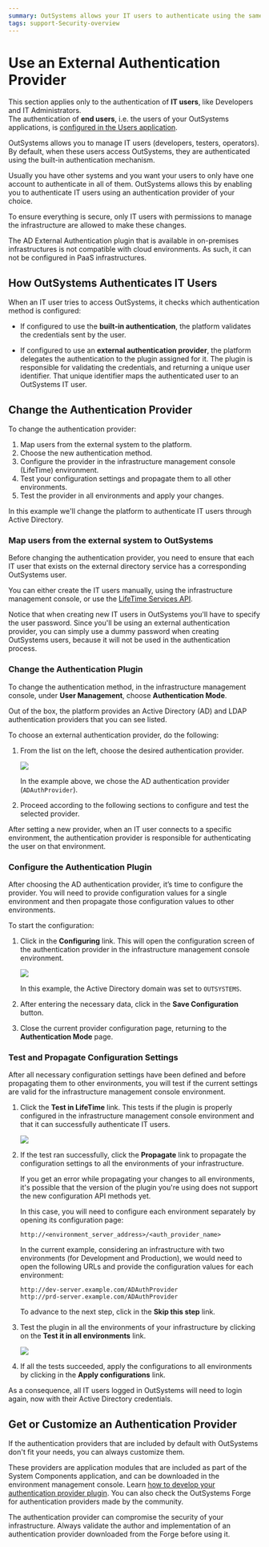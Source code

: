 ```yaml
---
summary: OutSystems allows your IT users to authenticate using the same account they use in other corporate systems.
tags: support-Security-overview
---
```


# Use an External Authentication Provider

<div class="info" markdown="1">

This section applies only to the authentication of **IT users**, like Developers and IT Administrators.  
The authentication of **end users**, i.e. the users of your OutSystems applications, is [configured in the Users application](../../develop/security/end-user-manage/end-user-authentication/intro.md).  

</div>

OutSystems allows you to manage IT users (developers, testers, operators). By default, when these users access OutSystems, they are authenticated using the built-in authentication mechanism. 

Usually you have other systems and you want your users to only have one account to authenticate in all of them. OutSystems allows this by enabling you to authenticate IT users using an authentication provider of your choice.

To ensure everything is secure, only IT users with permissions to manage the infrastructure are allowed to make these changes.

<div class="info" markdown="1">
 The AD External Authentication plugin that is available in on-premises infrastructures is not compatible with cloud environments. As such, it can not be configured in PaaS infrastructures.
</div>

## How OutSystems Authenticates IT Users

When an IT user tries to access OutSystems, it checks which authentication method is configured:

* If configured to use the **built-in authentication**, the platform validates the credentials sent by the user.

* If configured to use an **external authentication provider**, the platform delegates the authentication to the plugin assigned for it. The plugin is responsible for validating the credentials, and returning a unique user identifier. That unique identifier maps the authenticated user to an OutSystems IT user.


## Change the Authentication Provider

To change the authentication provider:

1. Map users from the external system to the platform.
1. Choose the new authentication method.
1. Configure the provider in the infrastructure management console (LifeTime) environment.
1. Test your configuration settings and propagate them to all other environments.
1. Test the provider in all environments and apply your changes.

In this example we'll change the platform to authenticate IT users through Active Directory.

### Map users from the external system to OutSystems 

Before changing the authentication provider, you need to ensure that each IT user that exists on the external directory service has a corresponding OutSystems user.

You can either create the IT users manually, using the infrastructure management console, or use the [LifeTime Services API](../../ref/apis/auto/lifetime-services-api.final.md).

Notice that when creating new IT users in OutSystems you'll have to specify the user password. Since you'll be using an external authentication provider, you can simply use a dummy password when creating OutSystems users, because it will not be used in the authentication process.


### Change the Authentication Plugin

To change the authentication method, in the infrastructure management console, under **User Management**, choose **Authentication Mode**. 

Out of the box, the platform provides an Active Directory (AD) and LDAP authentication providers that you can see listed. 

To choose an external authentication provider, do the following:

1. From the list on the left, choose the desired authentication provider.

    ![](images/use-an-external-authentication-provider-1.png)

    In the example above, we chose the AD authentication provider (`ADAuthProvider`).

1. Proceed according to the following sections to configure and test the selected provider.

After setting a new provider, when an IT user connects to a specific environment, the  authentication provider is responsible for authenticating the user on that environment.


### Configure the Authentication Plugin

After choosing the AD authentication provider, it’s time to configure the provider. You will need to provide configuration values for a single environment and then propagate those configuration values to other environments. 

To start the configuration: 

1. Click in the **Configuring** link. This will open the configuration screen of the authentication provider in the infrastructure management console environment. 

    ![](images/use-an-external-authentication-provider-2.png)

    In this example, the Active Directory domain was set to `OUTSYSTEMS`.

1. After entering the necessary data, click in the **Save Configuration** button. 

1. Close the current provider configuration page, returning to the **Authentication Mode** page.


### Test and Propagate Configuration Settings

After all necessary configuration settings have been defined and before propagating them to other environments, you will test if the current settings are valid for the infrastructure management console environment.

1. Click the **Test in LifeTime** link. This tests if the plugin is properly configured in the infrastructure management console environment and that it can successfully authenticate IT users.

    ![](images/use-an-external-authentication-provider-3.png)

1. If the test ran successfully, click the **Propagate** link to propagate the configuration settings to all the environments of your infrastructure.

    <div class="info" markdown="1">

    If you get an error while propagating your changes to all environments, it's possible that the version of the plugin you're using does not support the new configuration API methods yet.

    In this case, you will need to configure each environment separately by opening its configuration page:  

    `http://<environment_server_address>/<auth_provider_name>`  

    In the current example, considering an infrastructure with two environments (for Development and Production), we would need to open the following URLs and provide the configuration values for each environment:

    `http://dev-server.example.com/ADAuthProvider`  
    `http://prd-server.example.com/ADAuthProvider`

    </div>

    To advance to the next step, click in the **Skip this step** link.

1. Test the plugin in all the environments of your infrastructure by clicking on the **Test it in all environments** link.

    ![](images/use-an-external-authentication-provider-4.png)

1. If all the tests succeeded, apply the configurations to all environments by clicking in the **Apply configurations** link.

As a consequence, all IT users logged in OutSystems will need to login again, now with their Active Directory credentials.


## Get or Customize an Authentication Provider

If the authentication providers that are included by default with OutSystems don't fit your needs, you can always customize them.

These providers are application modules that are included as part of the System Components application, and can be downloaded in the environment management console. Learn [how to develop your authentication provider plugin](<implement-an-authentication-plugin.md>). You can also check the OutSystems Forge for authentication providers made by the community.

<div class="warning" markdown="1">

The authentication provider can compromise the security of your infrastructure. Always validate the author and implementation of an authentication provider downloaded from the Forge before using it.

</div>
